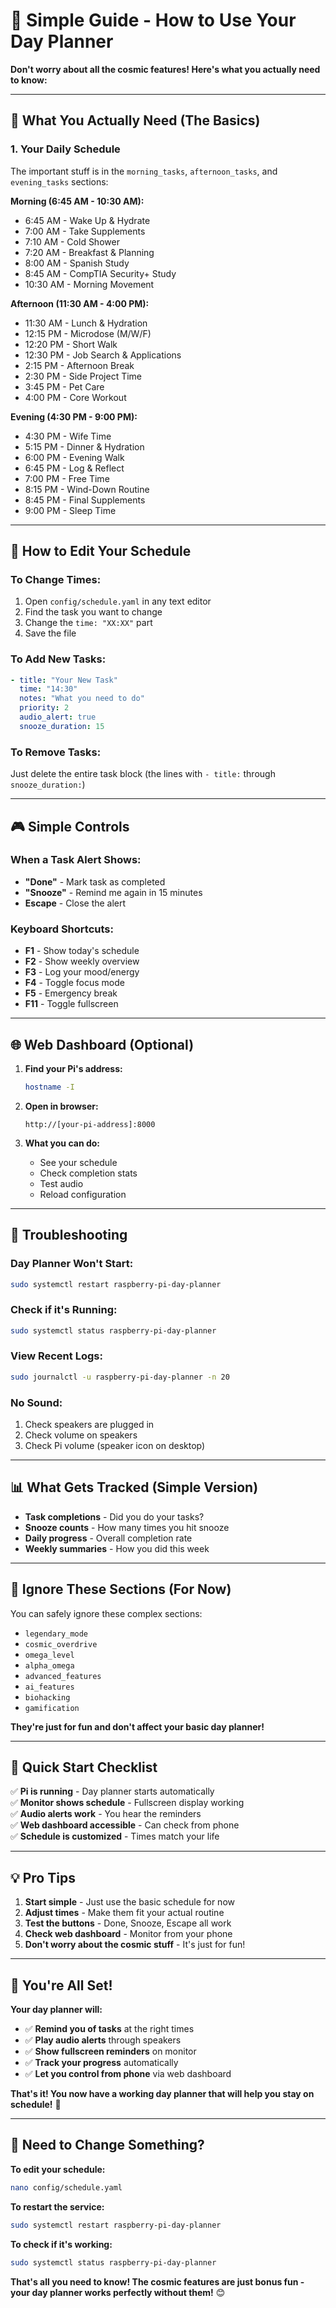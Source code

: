 # 🍓 Simple Guide - How to Use Your Day Planner

**Don't worry about all the cosmic features! Here's what you actually need to know:**

---

## 🎯 **What You Actually Need (The Basics)**

### **1. Your Daily Schedule**
The important stuff is in the `morning_tasks`, `afternoon_tasks`, and `evening_tasks` sections:

**Morning (6:45 AM - 10:30 AM):**
- 6:45 AM - Wake Up & Hydrate
- 7:00 AM - Take Supplements  
- 7:10 AM - Cold Shower
- 7:20 AM - Breakfast & Planning
- 8:00 AM - Spanish Study
- 8:45 AM - CompTIA Security+ Study
- 10:30 AM - Morning Movement

**Afternoon (11:30 AM - 4:00 PM):**
- 11:30 AM - Lunch & Hydration
- 12:15 PM - Microdose (M/W/F)
- 12:20 PM - Short Walk
- 12:30 PM - Job Search & Applications
- 2:15 PM - Afternoon Break
- 2:30 PM - Side Project Time
- 3:45 PM - Pet Care
- 4:00 PM - Core Workout

**Evening (4:30 PM - 9:00 PM):**
- 4:30 PM - Wife Time
- 5:15 PM - Dinner & Hydration
- 6:00 PM - Evening Walk
- 6:45 PM - Log & Reflect
- 7:00 PM - Free Time
- 8:15 PM - Wind-Down Routine
- 8:45 PM - Final Supplements
- 9:00 PM - Sleep Time

---

## 🔧 **How to Edit Your Schedule**

### **To Change Times:**
1. Open `config/schedule.yaml` in any text editor
2. Find the task you want to change
3. Change the `time: "XX:XX"` part
4. Save the file

### **To Add New Tasks:**
```yaml
- title: "Your New Task"
  time: "14:30"
  notes: "What you need to do"
  priority: 2
  audio_alert: true
  snooze_duration: 15
```

### **To Remove Tasks:**
Just delete the entire task block (the lines with `- title:` through `snooze_duration:`)

---

## 🎮 **Simple Controls**

### **When a Task Alert Shows:**
- **"Done"** - Mark task as completed
- **"Snooze"** - Remind me again in 15 minutes
- **Escape** - Close the alert

### **Keyboard Shortcuts:**
- **F1** - Show today's schedule
- **F2** - Show weekly overview  
- **F3** - Log your mood/energy
- **F4** - Toggle focus mode
- **F5** - Emergency break
- **F11** - Toggle fullscreen

---

## 🌐 **Web Dashboard (Optional)**

1. **Find your Pi's address:**
   ```bash
   hostname -I
   ```

2. **Open in browser:**
   ```
   http://[your-pi-address]:8000
   ```

3. **What you can do:**
   - See your schedule
   - Check completion stats
   - Test audio
   - Reload configuration

---

## 🔧 **Troubleshooting**

### **Day Planner Won't Start:**
```bash
sudo systemctl restart raspberry-pi-day-planner
```

### **Check if it's Running:**
```bash
sudo systemctl status raspberry-pi-day-planner
```

### **View Recent Logs:**
```bash
sudo journalctl -u raspberry-pi-day-planner -n 20
```

### **No Sound:**
1. Check speakers are plugged in
2. Check volume on speakers
3. Check Pi volume (speaker icon on desktop)

---

## 📊 **What Gets Tracked (Simple Version)**

- **Task completions** - Did you do your tasks?
- **Snooze counts** - How many times you hit snooze
- **Daily progress** - Overall completion rate
- **Weekly summaries** - How you did this week

---

## 🎯 **Ignore These Sections (For Now)**

You can safely ignore these complex sections:
- `legendary_mode`
- `cosmic_overdrive` 
- `omega_level`
- `alpha_omega`
- `advanced_features`
- `ai_features`
- `biohacking`
- `gamification`

**They're just for fun and don't affect your basic day planner!**

---

## 🚀 **Quick Start Checklist**

✅ **Pi is running** - Day planner starts automatically  
✅ **Monitor shows schedule** - Fullscreen display working  
✅ **Audio alerts work** - You hear the reminders  
✅ **Web dashboard accessible** - Can check from phone  
✅ **Schedule is customized** - Times match your life  

---

## 💡 **Pro Tips**

1. **Start simple** - Just use the basic schedule for now
2. **Adjust times** - Make them fit your actual routine
3. **Test the buttons** - Done, Snooze, Escape all work
4. **Check web dashboard** - Monitor from your phone
5. **Don't worry about the cosmic stuff** - It's just for fun!

---

## 🎉 **You're All Set!**

**Your day planner will:**
- ✅ **Remind you of tasks** at the right times
- ✅ **Play audio alerts** through speakers
- ✅ **Show fullscreen reminders** on monitor
- ✅ **Track your progress** automatically
- ✅ **Let you control from phone** via web dashboard

**That's it! You now have a working day planner that will help you stay on schedule!** 🚀

---

## 🤔 **Need to Change Something?**

**To edit your schedule:**
```bash
nano config/schedule.yaml
```

**To restart the service:**
```bash
sudo systemctl restart raspberry-pi-day-planner
```

**To check if it's working:**
```bash
sudo systemctl status raspberry-pi-day-planner
```

**That's all you need to know! The cosmic features are just bonus fun - your day planner works perfectly without them!** 😊 